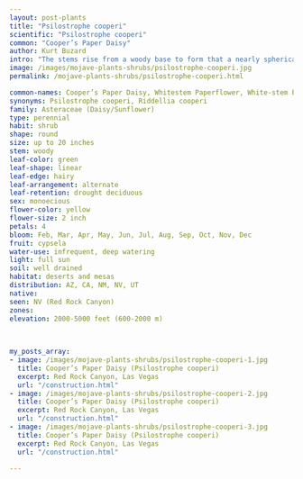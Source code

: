 ```yaml
---
layout: post-plants
title: "Psilostrophe cooperi"
scientific: "Psilostrophe cooperi"
common: "Cooper’s Paper Daisy"
author: Kurt Buzard
intro: "The stems rise from a woody base to form that a nearly spherical form. It is a low, spreading bush with pale green, hairy foliage. It is drought deciduous, dropping its leaves in times of drought. The linear leaves are alternate. The daisylike flower heads have 3 to 8 deeply toothed golden-yellow ray florets. The flower heads are often bunched together at the tops of the stems in a rounded spray. The ray flowers persist for a time and then dry and become papery while maintaining their yellow color. The 3 toothed corollas of the dried ray flowers fold back over the phyllaries."
image: /images/mojave-plants-shrubs/psilostrophe-cooperi.jpg
permalink: /mojave-plants-shrubs/psilostrophe-cooperi.html

common-names: Cooper’s Paper Daisy, Whitestem Paperflower, White-stem Paper-flower, Yellow Paper Daisy
synonyms: Psilostrophe cooperi, Riddellia cooperi
family: Asteraceae (Daisy/Sunflower)
type: perennial
habit: shrub
shape: round
size: up to 20 inches
stem: woody
leaf-color: green
leaf-shape: linear
leaf-edge: hairy
leaf-arrangement: alternate
leaf-retention: drought deciduous
sex: monoecious
flower-color: yellow
flower-size: 2 inch
petals: 4
bloom: Feb, Mar, Apr, May, Jun, Jul, Aug, Sep, Oct, Nov, Dec
fruit: cypsela
water-use: infrequent, deep watering
light: full sun
soil: well drained
habitat: deserts and mesas
distribution: AZ, CA, NM, NV, UT
native: 
seen: NV (Red Rock Canyon)
zones: 
elevation: 2000-5000 feet (600-2000 m)
 
   

my_posts_array:
- image: /images/mojave-plants-shrubs/psilostrophe-cooperi-1.jpg
  title: Cooper’s Paper Daisy (Psilostrophe cooperi)
  excerpt: Red Rock Canyon, Las Vegas
  url: "/construction.html"
- image: /images/mojave-plants-shrubs/psilostrophe-cooperi-2.jpg
  title: Cooper’s Paper Daisy (Psilostrophe cooperi)
  excerpt: Red Rock Canyon, Las Vegas
  url: "/construction.html"
- image: /images/mojave-plants-shrubs/psilostrophe-cooperi-3.jpg
  title: Cooper’s Paper Daisy (Psilostrophe cooperi)
  excerpt: Red Rock Canyon, Las Vegas
  url: "/construction.html"
 
---
```

  
  
 <p></p>
  